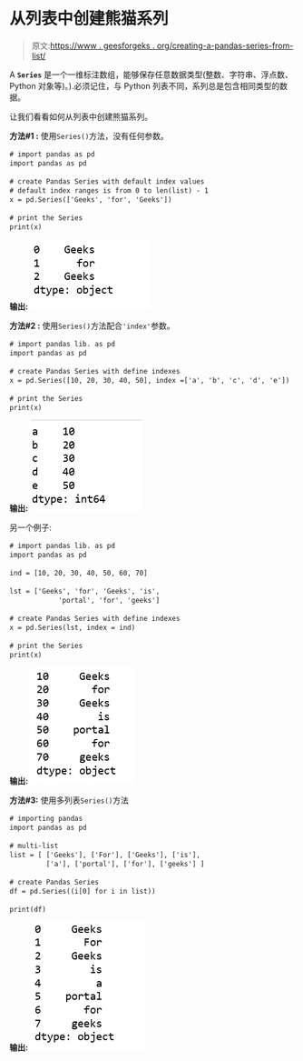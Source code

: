 # 从列表中创建熊猫系列

> 原文:[https://www . geesforgeks . org/creating-a-pandas-series-from-list/](https://www.geeksforgeeks.org/creating-a-pandas-series-from-lists/)

A **`Series`** 是一个一维标注数组，能够保存任意数据类型(整数、字符串、浮点数、Python 对象等)。).必须记住，与 Python 列表不同，系列总是包含相同类型的数据。

让我们看看如何从列表中创建熊猫系列。

**方法#1 :** 使用`Series()`方法，没有任何参数。

```
# import pandas as pd
import pandas as pd

# create Pandas Series with default index values
# default index ranges is from 0 to len(list) - 1
x = pd.Series(['Geeks', 'for', 'Geeks'])

# print the Series
print(x)
```

**输出:**
![](img/8f13d77f6fd0b6b78b6a46eee2e3419c.png)

**方法#2 :** 使用`Series()`方法配合`'index'`参数。

```
# import pandas lib. as pd
import pandas as pd

# create Pandas Series with define indexes
x = pd.Series([10, 20, 30, 40, 50], index =['a', 'b', 'c', 'd', 'e'])

# print the Series
print(x)
```

**输出:**
![](img/3ccdcf5c51e170d1b67ff691f1ca86c2.png)

另一个例子:

```
# import pandas lib. as pd
import pandas as pd

ind = [10, 20, 30, 40, 50, 60, 70]

lst = ['Geeks', 'for', 'Geeks', 'is',
            'portal', 'for', 'geeks']

# create Pandas Series with define indexes
x = pd.Series(lst, index = ind)

# print the Series
print(x)
```

**输出:**
![](img/d5803e444230c713fc38900ff2cd8634.png)

**方法#3:** 使用多列表`Series()`方法

```
# importing pandas 
import pandas as pd

# multi-list
list = [ ['Geeks'], ['For'], ['Geeks'], ['is'],
         ['a'], ['portal'], ['for'], ['geeks'] ]

# create Pandas Series
df = pd.Series((i[0] for i in list))

print(df)
```

**输出:**
![](img/52c3fba10cbb1ae90de34207cdf3a540.png)